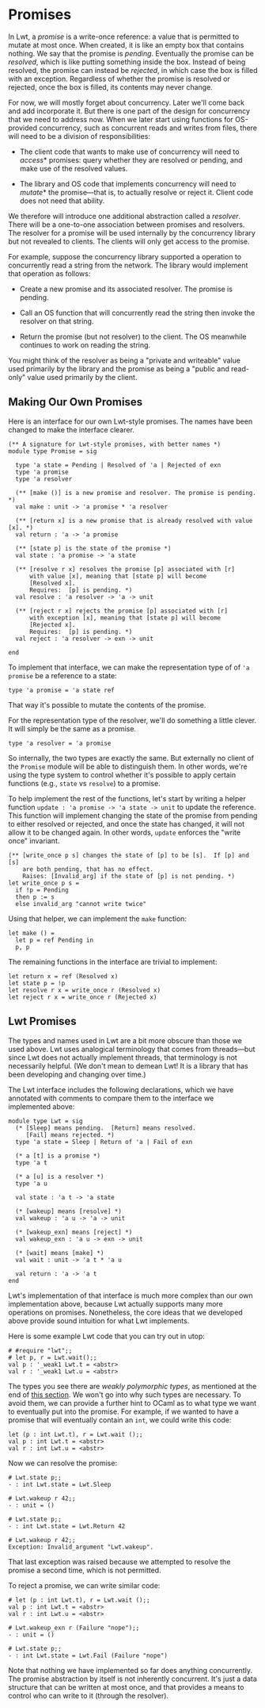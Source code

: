 # Promises

In Lwt, a *promise* is a write-once reference: a value that is permitted
to mutate at most once.  When created, it is like an empty box that
contains nothing.  We say that the promise is *pending*. Eventually the
promise can be *resolved*, which is like putting something inside the
box.  Instead of being resolved, the promise can instead be *rejected*,
in which case the box is filled with an exception. Regardless of whether
the promise is resolved or rejected, once the box is filled, its
contents may never change.

For now, we will mostly forget about concurrency.  Later we'll come back
and add incorporate it.  But there is one part of the design for
concurrency that we need to address now.  When we later start
using functions for OS-provided concurrency, such as concurrent
reads and writes from files, there will need to be a division
of responsibilities:

* The client code that wants to make use of concurrency will need
  to *access** promises: query whether they are resolved or pending,
  and make use of the resolved values.

* The library and OS code that implements concurrency will need
  to *mutate** the promise&mdash;that is, to actually resolve or reject it.
  Client code does not need that ability.
  
We therefore will introduce one additional abstraction called
a *resolver*.  There will be a one-to-one association between promises
and resolvers.  The resolver for a promise will be used internally
by the concurrency library but not revealed to clients.  The clients
will only get access to the promise.

For example, suppose the concurrency library supported a operation
to concurrently read a string from the network.  The library would 
implement that operation as follows:

* Create a new promise and its associated resolver.  The promise is
  pending.
  
* Call an OS function that will concurrently read the string then
  invoke the resolver on that string.
  
* Return the promise (but not resolver) to the client.  The OS
  meanwhile continues to work on reading the string.
  
You might think of the resolver as being a "private and writeable" value
used primarily by the library and the promise as being a "public and
read-only" value used primarily by the client.

## Making Our Own Promises

Here is an interface for our own Lwt-style promises.  The names have
been changed to make the interface clearer.
```
(** A signature for Lwt-style promises, with better names *)
module type Promise = sig

  type 'a state = Pending | Resolved of 'a | Rejected of exn
  type 'a promise
  type 'a resolver

  (** [make ()] is a new promise and resolver. The promise is pending. *)
  val make : unit -> 'a promise * 'a resolver

  (** [return x] is a new promise that is already resolved with value [x]. *)
  val return : 'a -> 'a promise

  (** [state p] is the state of the promise *)
  val state : 'a promise -> 'a state

  (** [resolve r x] resolves the promise [p] associated with [r]
      with value [x], meaning that [state p] will become 
      [Resolved x].
      Requires:  [p] is pending. *)
  val resolve : 'a resolver -> 'a -> unit

  (** [reject r x] rejects the promise [p] associated with [r]
      with exception [x], meaning that [state p] will become
      [Rejected x].
      Requires:  [p] is pending. *)
  val reject : 'a resolver -> exn -> unit

end
```

To implement that interface, we can make the representation type of
of `'a promise` be a reference to a state:
```
type 'a promise = 'a state ref
```
That way it's possible to mutate the contents of the promise.

For the representation type of the resolver, we'll do something
a little clever.  It will simply be the same as a promise.
```
type 'a resolver = 'a promise
```
So internally, the two types are exactly the same.  But externally
no client of the `Promise` module will be able to distinguish them.
In other words, we're using the type system to control whether
it's possible to apply certain functions (e.g., `state` vs `resolve`)
to a promise.

To help implement the rest of the functions, let's start by
writing a helper function `update : 'a promise -> 'a state -> unit`
to update the reference.  This function will implement changing
the state of the promise from pending to either resolved or rejected,
and once the state has changed, it will not allow it to be changed
again.  In other words, `update` enforces the "write once" invariant.
```
(** [write_once p s] changes the state of [p] to be [s].  If [p] and [s]
    are both pending, that has no effect.
    Raises: [Invalid_arg] if the state of [p] is not pending. *)
let write_once p s = 
  if !p = Pending
  then p := s
  else invalid_arg "cannot write twice"
```

Using that helper, we can implement the `make` function:
```
let make () = 
  let p = ref Pending in
  p, p
```

The remaining functions in the interface are trivial to implement:
```
let return x = ref (Resolved x)
let state p = !p
let resolve r x = write_once r (Resolved x)
let reject r x = write_once r (Rejected x)  
```

## Lwt Promises

The types and names used in Lwt are a bit more obscure than those we
used above.  Lwt uses analogical terminology that comes from
threads&mdash;but since Lwt does not actually implement threads, that
terminology is not necessarily helpful. (We don't mean to demean Lwt!
It is a library that has been developing and changing over time.)

The Lwt interface includes the following declarations, which
we have annotated with comments to compare them to the interface
we implemented above:
```
module type Lwt = sig
  (* [Sleep] means pending.  [Return] means resolved.
     [Fail] means rejected. *)
  type 'a state = Sleep | Return of 'a | Fail of exn
  
  (* a [t] is a promise *)
  type 'a t
  
  (* a [u] is a resolver *)
  type 'a u

  val state : 'a t -> 'a state
  
  (* [wakeup] means [resolve] *)
  val wakeup : 'a u -> 'a -> unit
  
  (* [wakeup_exn] means [reject] *)
  val wakeup_exn : 'a u -> exn -> unit
  
  (* [wait] means [make] *)
  val wait : unit -> 'a t * 'a u
  
  val return : 'a -> 'a t
end
```

Lwt's implementation of that interface is much more complex
than our own implementation above, because Lwt actually supports
many more operations on promises.  Nonetheless, the core ideas
that we developed above provide sound intuition for what Lwt
implements.

Here is some example Lwt code that you can try out in utop:
```
# #require "lwt";;
# let p, r = Lwt.wait();;
val p : '_weak1 Lwt.t = <abstr>
val r : '_weak1 Lwt.u = <abstr>
```

The types you see there are *weakly polymorphic types*, as mentioned at
the end of [this section](ex_mutable_stack.html). We won't go into why
such types are necessary.  To avoid them, we can provide a further
hint to OCaml as to what type we want to eventually put into the promise.
For example, if we wanted to have a promise that will eventually contain
an `int`, we could write this code:
```
let (p : int Lwt.t), r = Lwt.wait ();;
val p : int Lwt.t = <abstr>
val r : int Lwt.u = <abstr>
```

Now we can resolve the promise:
```
# Lwt.state p;;
- : int Lwt.state = Lwt.Sleep

# Lwt.wakeup r 42;;
- : unit = ()

# Lwt.state p;;
- : int Lwt.state = Lwt.Return 42

# Lwt.wakeup r 42;;
Exception: Invalid_argument "Lwt.wakeup".
```

That last exception was raised because we attempted to resolve
the promise a second time, which is not permitted.

To reject a promise, we can write similar code:
```
# let (p : int Lwt.t), r = Lwt.wait ();;
val p : int Lwt.t = <abstr>
val r : int Lwt.u = <abstr>

# Lwt.wakeup_exn r (Failure "nope");;
- : unit = ()

# Lwt.state p;;
- : int Lwt.state = Lwt.Fail (Failure "nope")
```

Note that nothing we have implemented so far does anything concurrently.
The promise abstraction by itself is not inherently concurrent.  It's
just a data structure that can be written at most once, and that provides
a means to control who can write to it (through the resolver).
